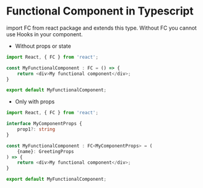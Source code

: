 # Functional Component in Typescript

import FC from react package and extends this type.
Without FC you cannot use Hooks in your component.

- Without props or state

```typescript
import React, { FC } from 'react';

const MyFunctionalComponent : FC = () => {
    return <div>My functional component</div>;
}

export default MyFunctionalComponent;
```

- Only with props

```typescript
import React, { FC } from 'react';

interface MyComponentProps {
    prop1?: string
}

const MyFunctionalComponent : FC<MyComponentProps> = (
    {name}: GreetingProps
) => {
    return <div>My functional component</div>;
}

export default MyFunctionalComponent;
```
